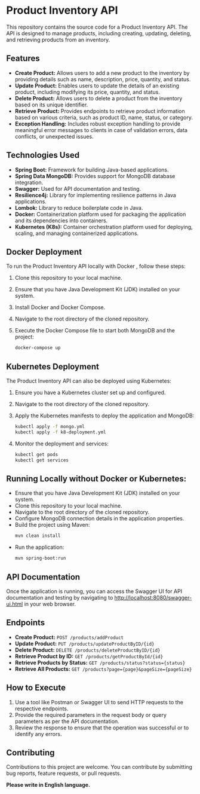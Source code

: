 # Product Inventory API

This repository contains the source code for a Product Inventory API. The API is designed to manage products, including creating, updating, deleting, and retrieving products from an inventory.

## Features

- **Create Product:** Allows users to add a new product to the inventory by providing details such as name, description, price, quantity, and status.
- **Update Product:** Enables users to update the details of an existing product, including modifying its price, quantity, and status.
- **Delete Product:** Allows users to delete a product from the inventory based on its unique identifier.
- **Retrieve Product:** Provides endpoints to retrieve product information based on various criteria, such as product ID, name, status, or category.
- **Exception Handling:** Includes robust exception handling to provide meaningful error messages to clients in case of validation errors, data conflicts, or unexpected issues.

## Technologies Used

- **Spring Boot:** Framework for building Java-based applications.
- **Spring Data MongoDB:** Provides support for MongoDB database integration.
- **Swagger:** Used for API documentation and testing.
- **Resilience4j:** Library for implementing resilience patterns in Java applications.
- **Lombok:** Library to reduce boilerplate code in Java.
- **Docker:** Containerization platform used for packaging the application and its dependencies into containers.
- **Kubernetes (K8s):** Container orchestration platform used for deploying, scaling, and managing containerized applications.


## Docker Deployment
To run the Product Inventory API locally with Docker , follow these steps:

1. Clone this repository to your local machine.
2. Ensure that you have Java Development Kit (JDK) installed on your system.
3. Install Docker and Docker Compose.
4. Navigate to the root directory of the cloned repository.
5. Execute the Docker Compose file to start both MongoDB and the project:

    ```bash
    docker-compose up
    ```

## Kubernetes Deployment

The Product Inventory API can also be deployed using Kubernetes:

1. Ensure you have a Kubernetes cluster set up and configured.
2. Navigate to the root directory of the cloned repository.
3. Apply the Kubernetes manifests to deploy the application and MongoDB:

    ```bash
    kubectl apply -f mongo.yml
    kubectl apply -f k8-deployment.yml
    ```

4. Monitor the deployment and services:

    ```bash
    kubectl get pods
    kubectl get services
    ```
## Running Locally without Docker or Kubernetes:
   - Ensure that you have Java Development Kit (JDK) installed on your system.
   - Clone this repository to your local machine.
   - Navigate to the root directory of the cloned repository.
   - Configure MongoDB connection details in the application properties.
   - Build the project using Maven:
     ```bash
     mvn clean install
     ```
   - Run the application:
     ```bash
     mvn spring-boot:run
     ```
## API Documentation

Once the application is running, you can access the Swagger UI for API documentation and testing by navigating to [http://localhost:8080/swagger-ui.html](http://localhost:8080/swagger-ui.html) in your web browser.

## Endpoints

- **Create Product:** `POST /products/addProduct`
- **Update Product:** `PUT /products/updateProductByID/{id}`
- **Delete Product:** `DELETE /products/deleteProductByID/{id}`
- **Retrieve Product by ID:** `GET /products/getProductById/{id}`
- **Retrieve Products by Status:** `GET /products/status?status={status}`
- **Retrieve All Products:** `GET /products?page={page}&pageSize={pageSize}`

## How to Execute

1. Use a tool like Postman or Swagger UI to send HTTP requests to the respective endpoints.
2. Provide the required parameters in the request body or query parameters as per the API documentation.
3. Review the response to ensure that the operation was successful or to identify any errors.

## Contributing

Contributions to this project are welcome. You can contribute by submitting bug reports, feature requests, or pull requests.

**Please write in English language.**
